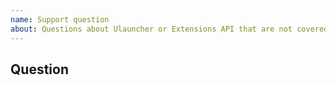 ```yaml
---
name: Support question
about: Questions about Ulauncher or Extensions API that are not covered in the documentation (http://docs.ulauncher.io/en/latest/)
---
```


## Question
